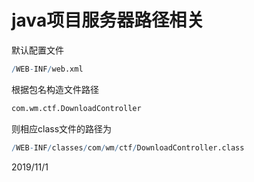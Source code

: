 # java项目服务器路径相关

默认配置文件  
```r
/WEB-INF/web.xml
```

根据包名构造文件路径  
```r
com.wm.ctf.DownloadController
```
则相应class文件的路径为
```r
/WEB-INF/classes/com/wm/ctf/DownloadController.class
```

2019/11/1  
